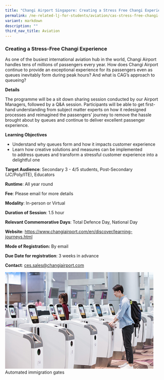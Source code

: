 ```yaml
---
title: "Changi Airport Singapore: Creating a Stress Free Changi Experience"
permalink: /ne-related-lj-for-students/aviation/cas-stress-free-changi-experience/
variant: markdown
description: ""
third_nav_title: Aviation
---
```

### Creating a Stress-Free Changi Experience

As one of the busiest international aviation hub in the world, Changi Airport handles tens of millions of passengers every year.
How does Changi Airport continue to provide an exceptional experience for its passengers even as queues inevitably form during peak hours? And what is CAG’s approach to queueing?

**Details**

The programme will be a sit down sharing session conducted by our Airport Managers, followed by a Q&A session. Participants will be able to get first-hand understanding from subject matter experts on how it redesigned processes and reimagined the passengers’ journey to remove the hassle brought about by queues and continue to deliver excellent passenger experience.

**Learning Objectives**

* Understand why queues form and how it impacts customer experience
* Learn how creative solutions and measures can be implemented to address queues and transform a stressful customer experience into a delightful one

**Target Audience**: Secondary 3 - 4/5 students, Post-Secondary (JC/Poly/ITE), Educators

**Runtime**: All year round

**Fee**: Please email for more details

**Modality**: In-person or Virtual

**Duration of Session**: 1.5 hour

**Relevant Commemorative Days**: Total Defence Day, National Day

**Website**: https://www.changiairport.com/en/discover/learning-journeys.html

**Mode of Registration:** By email

**Due Date for registration**: 3 weeks in advance

**Contact**: ces.sales@changiairport.com

![](/images/11__Creating_a_Stress_Free_Changi_Experience_2.png)   Automated immigration gates